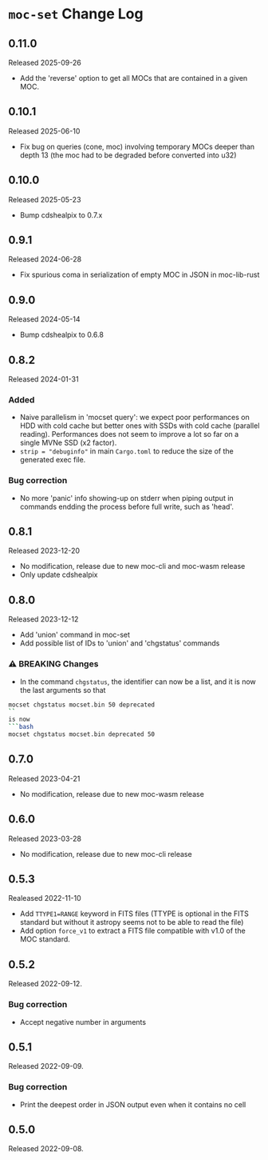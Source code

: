 # `moc-set` Change Log

## 0.11.0

Released 2025-09-26

* Add the 'reverse' option to get all MOCs that are contained in a given MOC.

## 0.10.1

Released 2025-06-10

* Fix bug on queries (cone, moc) involving temporary MOCs deeper than depth 13
  (the moc had to be degraded before converted into u32)

## 0.10.0

Released 2025-05-23

* Bump cdshealpix to 0.7.x

## 0.9.1

Released 2024-06-28

* Fix spurious coma in serialization of empty MOC in JSON in moc-lib-rust

## 0.9.0

Released 2024-05-14

* Bump cdshealpix to 0.6.8

## 0.8.2

Released 2024-01-31

### Added

* Naive parallelism in 'mocset query':
  we expect poor performances on HDD with cold cache but better ones with
  SSDs with cold cache (parallel reading).
  Performances does not seem to improve a lot so far on a single MVNe SSD (x2 factor).
* `strip = "debuginfo"` in main `Cargo.toml` to reduce the size of the generated exec file.

### Bug correction

* No more 'panic' info showing-up on stderr when piping output in commands
  endding the process before full write, such as 'head'.

## 0.8.1

Released 2023-12-20

* No modification, release due to new moc-cli and moc-wasm release
* Only update cdshealpix

## 0.8.0

Released 2023-12-12

* Add 'union' command in moc-set
* Add possible list of IDs to 'union' and 'chgstatus' commands

### ⚠️ BREAKING Changes

* In the command `chgstatus`, the identifier can now be a list,
  and it is now the last arguments so that

```bash
mocset chgstatus mocset.bin 50 deprecated
``
is now
```bash
mocset chgstatus mocset.bin deprecated 50
```

## 0.7.0

Released 2023-04-21

* No modification, release due to new moc-wasm release

## 0.6.0

Released 2023-03-28

* No modification, release due to new moc-cli release

## 0.5.3

Realeased 2022-11-10

* Add `TTYPE1=RANGE` keyword in FITS files (TTYPE is optional in the FITS standard but without
  it astropy seems not to be able to read the file)
* Add option `force_v1` to extract a FITS file compatible with v1.0 of the MOC standard.

## 0.5.2

Released 2022-09-12.

### Bug correction

* Accept negative number in arguments

## 0.5.1

Released 2022-09-09.

### Bug correction

* Print the deepest order in JSON output even when it contains no cell

## 0.5.0

Released 2022-09-08.

